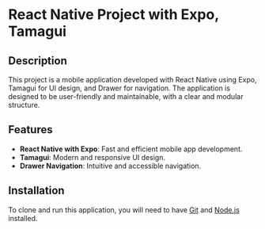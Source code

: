 # React Native Project with Expo, Tamagui

## Description

This project is a mobile application developed with React Native using Expo, Tamagui for UI design, and Drawer for navigation. The application is designed to be user-friendly and maintainable, with a clear and modular structure.

## Features

- **React Native with Expo**: Fast and efficient mobile app development.
- **Tamagui**: Modern and responsive UI design.
- **Drawer Navigation**: Intuitive and accessible navigation.

## Installation

To clone and run this application, you will need to have [Git](https://git-scm.com) and [Node.js](https://nodejs.org/en/download/) installed.

```bash
